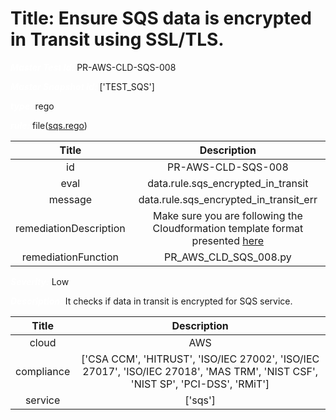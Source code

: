 



# Title: Ensure SQS data is encrypted in Transit using SSL/TLS.


***<font color="white">Master Test Id:</font>*** PR-AWS-CLD-SQS-008

***<font color="white">Master Snapshot Id:</font>*** ['TEST_SQS']

***<font color="white">type:</font>*** rego

***<font color="white">rule:</font>*** file([sqs.rego])  
  
  
  
  

|Title|Description|
| :---: | :---: |
|id|PR-AWS-CLD-SQS-008|
|eval|data.rule.sqs_encrypted_in_transit|
|message|data.rule.sqs_encrypted_in_transit_err|
|remediationDescription|Make sure you are following the Cloudformation template format presented <a href='https://docs.aws.amazon.com/AWSCloudFormation/latest/UserGuide/aws-resource-sqs-queuepolicy.html#cfn-sqs-queuepolicy-policydocument' target='_blank'>here</a>|
|remediationFunction|PR_AWS_CLD_SQS_008.py|


***<font color="white">Severity:</font>*** Low

***<font color="white">Description:</font>*** It checks if data in transit is encrypted for SQS service.  
  
  

|Title|Description|
| :---: | :---: |
|cloud|AWS|
|compliance|['CSA CCM', 'HITRUST', 'ISO/IEC 27002', 'ISO/IEC 27017', 'ISO/IEC 27018', 'MAS TRM', 'NIST CSF', 'NIST SP', 'PCI-DSS', 'RMiT']|
|service|['sqs']|



[sqs.rego]: https://github.com/prancer-io/prancer-compliance-test/tree/master/aws/cloud/sqs.rego
